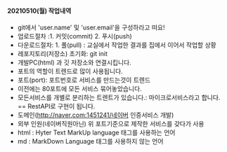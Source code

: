 #### 20210510(월) 작업내역
- git에서 'user.name' 및 'user.email'을 구성하라고 떠요!
- 업로드절차 :1. 커밋(commit) 2. 푸시(push)
- 다운로드절차: 1. 풀(pull) : 교실에서 작업한 결과를 집에서 이어서 작업할 상황
- 레포지토리(저장소) 초기화: git init
- 개발PC(html) 과 깃 저장소와 연결시킵니다.
- 포트의 역할이 트렌드로 많이 사용됩니다.
- 포트(port): 포트번호로 서비스를 만드는것이 트렌드
- 이전에는 80포트에 모든 서비스 묶어놓았습니다.
- 모든서비스를 개별로 분리하는 트렌트가 있습니다.: 
마이크로서비스라고 합니다. == RestAPI로 구현이 됩니다.
- 도메인(http://naver.com:1451241/네이버 인증서비스 개발)
- 외부 인원(네이버직원아닌) 위 포트기준으로 제작한 서비스를 갖다가
사용
- html : Hyter Text MarkUp language 태그를 사용하는 언어
- md : MarkDown Language 태그를 사용하지 않는 언어